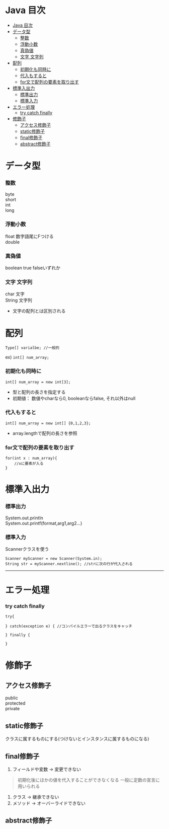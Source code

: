 # Java 目次
- [Java 目次](#java-目次)
- [データ型](#データ型)
    - [整数](#整数)
    - [浮動小数](#浮動小数)
    - [真偽値](#真偽値)
    - [文字 文字列](#文字-文字列)
- [配列](#配列)
    - [初期化も同時に](#初期化も同時に)
    - [代入もすると](#代入もすると)
    - [for文で配列の要素を取り出す](#for文で配列の要素を取り出す)
- [標準入出力](#標準入出力)
    - [標準出力](#標準出力)
    - [標準入力](#標準入力)
- [エラー処理](#エラー処理)
    - [try catch finally](#try-catch-finally)
- [修飾子](#修飾子)
  - [アクセス修飾子](#アクセス修飾子)
  - [static修飾子](#static修飾子)
  - [final修飾子](#final修飾子)
  - [abstract修飾子](#abstract修飾子)


# データ型
### 整数
byte  
short  
int  
long  

### 浮動小数
float 数字語尾にFつける  
double

### 真偽値
boolean true falseいずれか

### 文字 文字列
char 文字  
String 文字列  
- 文字の配列とは区別される  

# 配列
`Type[] varialbe; //一般的`

ex) `int[] num_array;`


### 初期化も同時に
`int[] num_array = new int[3];`

- 型と配列の長さを指定する
- 初期値： 数値やcharなら0, booleanならfalse, それ以外はnull

### 代入もすると
`int[] num_array = new int[] {0,1,2,3};`


- array.lengthで配列の長さを参照

### for文で配列の要素を取り出す
```
for(int x : num_array){
    //xに要素が入る
}
```

# 標準入出力
### 標準出力
System.out.println  
System.out.printf(format,arg1,arg2...)

### 標準入力
Scannerクラスを使う
```
Scanner myScanner = new Scanner(System.in);
String str = myScanner.nextline(); //strに次の行が代入される
```
--------
# エラー処理
### try catch finally
```
try{

} catch(exception e) { //コンパイルエラーで出るクラスをキャッチ

} finally {

}
```

# 修飾子

## アクセス修飾子
public  
protected  
private  


## static修飾子
クラスに属するものにする(つけないとインスタンスに属するものになる)


## final修飾子
1. フィールドや変数 → 変更できない
>初期化後にほかの値を代入することができなくなる
>一般に定数の宣言に用いられる
1. クラス → 継承できない
2. メソッド → オーバーライドできない

## abstract修飾子
